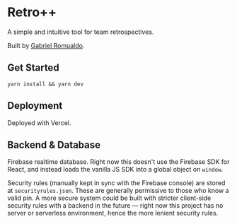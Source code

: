 # Retro++

A simple and intuitive tool for team retrospectives.

Built by [Gabriel Romualdo](https://GabrielRomualdo.com).

## Get Started

```
yarn install && yarn dev
```

## Deployment

Deployed with Vercel.

## Backend & Database

Firebase realtime database. Right now this doesn't use the Firebase SDK for React, and instead loads the vanilla JS SDK into a global object on `window`.

Security rules (manually kept in sync with the Firebase console) are stored at `securityrules.json`. These are generally permissive to those who know a valid pin. A more secure system could be built with stricter client-side security rules with a backend in the future &mdash; right now this project has no server or serverless environment, hence the more lenient security rules.
